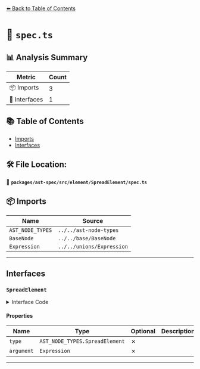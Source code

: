 [⬅️ Back to Table of Contents](../../../../../index.md)

# 📄 `spec.ts`

## 📊 Analysis Summary

| Metric | Count |
|--------|-------|
| 📦 Imports | 3 |
| 📐 Interfaces | 1 |

## 📚 Table of Contents

- [Imports](#imports)
- [Interfaces](#interfaces)

## 🛠️ File Location:
📂 **`packages/ast-spec/src/element/SpreadElement/spec.ts`**

## 📦 Imports

| Name | Source |
|------|--------|
| `AST_NODE_TYPES` | `../../ast-node-types` |
| `BaseNode` | `../../base/BaseNode` |
| `Expression` | `../../unions/Expression` |


---

## Interfaces

### `SpreadElement`

<details><summary>Interface Code</summary>

```ts
export interface SpreadElement extends BaseNode {
  type: AST_NODE_TYPES.SpreadElement;
  argument: Expression;
}
```
</details>

#### Properties

| Name | Type | Optional | Description |
|------|------|----------|-------------|
| `type` | `AST_NODE_TYPES.SpreadElement` | ✗ |  |
| `argument` | `Expression` | ✗ |  |


---